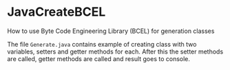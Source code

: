 # JavaCreateBCEL
How to use Byte Code Engineering Library (BCEL) for generation classes

The file `Generate.java` contains example of creating class with two variables, setters and getter methods for each.
After this the setter methods are called, getter methods are called and result goes to console.
